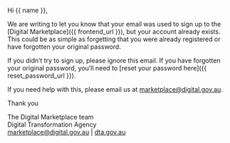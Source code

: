 Hi {{ name }},  
  
We are writing to let you know that your email was used to sign up to the [Digital Marketplace]({{ frontend_url }}), but your account already exists. This could be as simple as forgetting that you were already registered or have forgotten your original password.  
  
If you didn’t try to sign up, please ignore this email. If you have forgotten your original password, you’ll need to [reset your password here]({{ reset_password_url }}).  
  
If you need help with this, please email us at [marketplace@digital.gov.au](mailto:marketplace@digital.gov.au).  
  
Thank you  
  
The Digital Marketplace team  
Digital Transformation Agency  
[marketplace@digital.gov.au](mailto:marketplace@digital.gov.au) | [dta.gov.au](https://dta.gov.au)  
